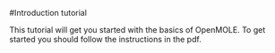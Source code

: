 
#Introduction tutorial 

This tutorial will get you started with the basics of OpenMOLE. To get started you should follow the instructions in the pdf.

